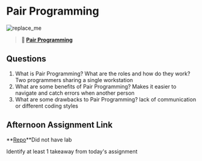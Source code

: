 # Pair Programming

![replace_me](https://codeworks.blob.core.windows.net/public/assets/img/illustrations/placeholder.svg)

> **📖 [Pair Programming](https://codeworksacademy.com/fs-student-guide/resources/wk7/01-Pair-Programming)**

## Questions

1. What is Pair Programming? What are the roles and how do they work?
    Two programmers sharing a single workstation
2. What are some benefits of Pair Programming?
    Makes it easier to navigate and catch errors when another person
3. What are some drawbacks to Pair Programming?
    lack of communication or different coding styles
## Afternoon Assignment Link

**[Repo](https://github.com/KellyWemmer/<ASSIGNMENT_REPO>)**Did not have lab

Identify at least 1 takeaway from today's assignment
